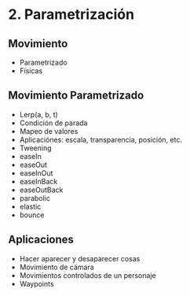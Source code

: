 # 2. Parametrización

## Movimiento
- Parametrizado
- Físicas
## Movimiento Parametrizado
- Lerp(a, b, t)
- Condición de parada
- Mapeo de valores
- Aplicaciónes: escala, transparencia, posición, etc.
- Tweening
- easeIn
- easeOut
- easeInOut
- easeInBack
- easeOutBack
- parabolic
- elastic
- bounce
## Aplicaciones
- Hacer aparecer y desaparecer cosas
- Movimiento de cámara
- Movimientos controlados de un personaje
- Waypoints
